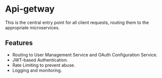 # Api-getway

This is the central entry point for all client requests, routing them to the appropriate microservices.

## Features

- Routing to User Management Service and OAuth Configuration Service.
- JWT-based Authentication.
- Rate Limiting to prevent abuse.
- Logging and monitoring.
